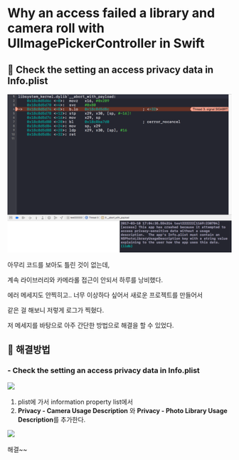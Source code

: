 # Why an access failed a library and camera roll with UIImagePickerController in Swift

## 🐥 Check the setting an access privacy data in Info.plist

![](https://github.com/baecheese/DiaryRecord/blob/master/Plan/note/Photo%20Library%20Usage%20Description/error.png?raw=true)

아무리 코드를 보아도 틀린 것이 없는데,

계속 라이브러리와 카메라롤 접근이 안되서 하루를 낭비했다.

에러 메세지도 안찍히고.. 너무 이상하다 싶어서 새로운 프로젝트를 만들어서

같은 걸 해보니 저렇게 로그가 찍혔다.

저 메세지를 바탕으로 아주 간단한 방법으로 해결을 할 수 있었다.

## 🐬 해결방법
### - Check the setting an access privacy data in Info.plist

![](https://github.com/baecheese/DiaryRecord/blob/writePage/imageBox/Plan/note/Photo%20Library%20Usage%20Description/setting.png?raw=true)


1. plist에 가서 information property list에서
2. **Privacy - Camera Usage Description** 와 **Privacy - Photo Library Usage Description**를 추가한다.

![](https://github.com/baecheese/DiaryRecord/blob/writePage/imageBox/Plan/note/Photo%20Library%20Usage%20Description/use.png)

해결~~